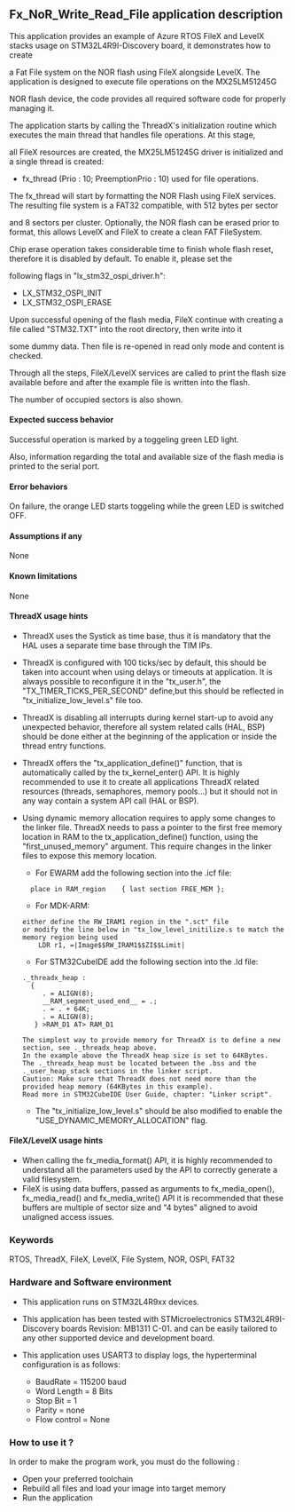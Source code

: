 
## <b>Fx_NoR_Write_Read_File application description</b>

This application provides an example of Azure RTOS FileX and LevelX stacks usage on STM32L4R9I-Discovery board, it demonstrates how to create 

a Fat File system on the NOR flash using FileX alongside LevelX. The application is designed to execute file operations on the MX25LM51245G 

NOR flash device, the code provides all required software code for properly managing it.

The application starts by calling the ThreadX's initialization routine which executes the main thread that handles file operations. At this stage, 

all FileX resources are created, the MX25LM51245G driver is initialized and a single thread is created:

  - fx_thread (Prio : 10; PreemptionPrio : 10) used for file operations.

The fx_thread will start by formatting the NOR Flash using FileX services. The resulting file system is a FAT32 compatible, with 512 bytes per sector 

and 8 sectors per cluster. Optionally, the NOR flash can be erased prior to format, this allows LevelX and FileX to create a clean FAT FileSystem. 

Chip erase operation takes considerable time to finish whole flash reset, therefore it is disabled by default. To enable it, please set the 

following flags in "lx_stm32_ospi_driver.h":

  - LX_STM32_OSPI_INIT
  - LX_STM32_OSPI_ERASE

Upon successful opening of the flash media, FileX continue with creating a file called "STM32.TXT" into the root directory, then write into it 

some dummy data. Then file is re-opened in read only mode and content is checked.

Through all the steps, FileX/LevelX services are called to print the flash size available before and after the example file is written into the flash. 

The number of occupied sectors is also shown.

#### <b>Expected success behavior</b>

Successful operation is marked by a toggeling green LED light.

Also, information regarding the total and available size of the flash media is printed to the serial port.

#### <b>Error behaviors</b>

On failure, the orange LED starts toggeling while the green LED is switched OFF.

#### <b>Assumptions if any</b>
None

#### <b>Known limitations</b>
None

#### <b>ThreadX usage hints</b>

 - ThreadX uses the Systick as time base, thus it is mandatory that the HAL uses a separate time base through the TIM IPs.
 - ThreadX is configured with 100 ticks/sec by default, this should be taken into account when using delays or timeouts at application. It is always possible to reconfigure it in the "tx_user.h", the "TX_TIMER_TICKS_PER_SECOND" define,but this should be reflected in "tx_initialize_low_level.s" file too.
 - ThreadX is disabling all interrupts during kernel start-up to avoid any unexpected behavior, therefore all system related calls (HAL, BSP) should be done either at the beginning of the application or inside the thread entry functions.
 - ThreadX offers the "tx_application_define()" function, that is automatically called by the tx_kernel_enter() API.
   It is highly recommended to use it to create all applications ThreadX related resources (threads, semaphores, memory pools...)  but it should not in any way contain a system API call (HAL or BSP).
 - Using dynamic memory allocation requires to apply some changes to the linker file. ThreadX needs to pass a pointer to the first free memory location in RAM to the tx_application_define() function, using the "first_unused_memory" argument. This require changes in the linker files to expose this memory location.
    + For EWARM add the following section into the .icf file:
   ```
	 place in RAM_region    { last section FREE_MEM };
	 ```
    + For MDK-ARM:
	```
    either define the RW_IRAM1 region in the ".sct" file
    or modify the line below in "tx_low_level_initilize.s to match the memory region being used
        LDR r1, =|Image$$RW_IRAM1$$ZI$$Limit|
	```
    + For STM32CubeIDE add the following section into the .ld file:
	``` 
    ._threadx_heap :
      {
         . = ALIGN(8);
         __RAM_segment_used_end__ = .;
         . = . + 64K;
         . = ALIGN(8);
       } >RAM_D1 AT> RAM_D1
	``` 
	
       The simplest way to provide memory for ThreadX is to define a new section, see ._threadx_heap above.
       In the example above the ThreadX heap size is set to 64KBytes.
       The ._threadx_heap must be located between the .bss and the ._user_heap_stack sections in the linker script.	 
       Caution: Make sure that ThreadX does not need more than the provided heap memory (64KBytes in this example).	 
       Read more in STM32CubeIDE User Guide, chapter: "Linker script".
	  
    + The "tx_initialize_low_level.s" should be also modified to enable the "USE_DYNAMIC_MEMORY_ALLOCATION" flag.              
               
#### <b>FileX/LevelX usage hints</b>

- When calling the fx_media_format() API, it is highly recommended to understand all the parameters used by the API to correctly generate a valid filesystem.
- FileX is using data buffers, passed as arguments to fx_media_open(), fx_media_read() and fx_media_write() API it is recommended that these buffers are multiple of sector size and "4 bytes" aligned to avoid unaligned access issues.

### <b>Keywords</b>

RTOS, ThreadX, FileX, LevelX, File System, NOR, OSPI, FAT32

### <b>Hardware and Software environment</b>

  - This application runs on STM32L4R9xx devices.
  - This application has been tested with STMicroelectronics STM32L4R9I-Discovery boards Revision: MB1311 C-01.
    and can be easily tailored to any other supported device and development board.

  - This application uses USART3 to display logs, the hyperterminal configuration is as follows:
  
      - BaudRate = 115200 baud
      - Word Length = 8 Bits
      - Stop Bit = 1
      - Parity = none
      - Flow control = None

### <b>How to use it ?</b>

In order to make the program work, you must do the following :

 - Open your preferred toolchain
 - Rebuild all files and load your image into target memory
 - Run the application
